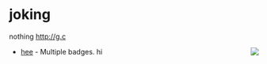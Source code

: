 # joking
nothing 
http://g.c
- [hee](https://apphack.cn/tab.htm) - Multiple badges. 
<img src="http://apphack.cn/tab.htm#1.jpg" align="right"  />hi


